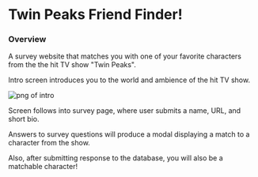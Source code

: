  # Twin Peaks Friend Finder!

### Overview

A survey website that matches you with one of your favorite characters from the the hit TV show "Twin Peaks".

Intro screen introduces you to the world and ambience of the hit TV show.

![png of intro](https://github.com/saresende/friend-finder/blob/master/app/assets/images/friend-finder1.png)

Screen follows into survey page, where user submits a name, URL, and short bio.

Answers to survey questions will produce a modal displaying a match to a character from the show.

Also, after submitting response to the database, you will also be a matchable character!
